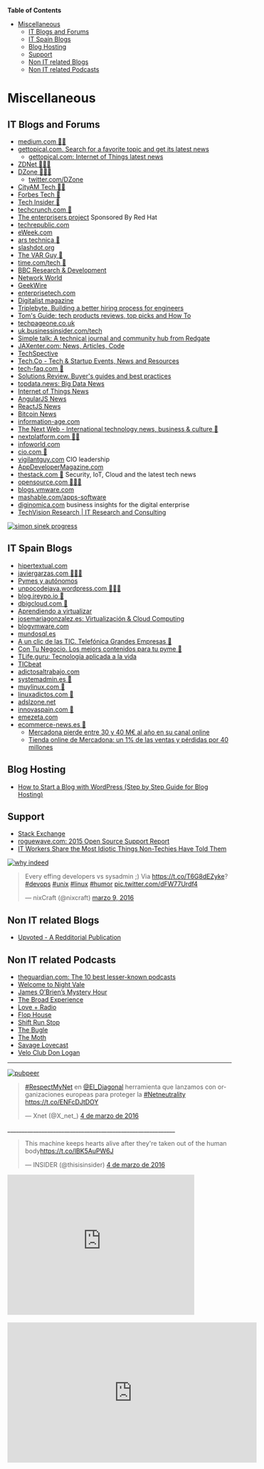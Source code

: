 **Table of Contents**
<!-- MarkdownTOC -->

- [Miscellaneous](#miscellaneous)
	- [IT Blogs and Forums](#it-blogs-and-forums)
	- [IT Spain Blogs](#it-spain-blogs)
	- [Blog Hosting](#blog-hosting)
	- [Support](#support)
	- [Non IT related Blogs](#non-it-related-blogs)
	- [Non IT related Podcasts](#non-it-related-podcasts)

<!-- /MarkdownTOC -->

# Miscellaneous
## IT Blogs and Forums
- [medium.com 🌟🌟](https://medium.com)
- [gettopical.com. Search for a favorite topic and get its latest news](http://gettopical.com/)
	- [gettopical.com: Internet of Things latest news](http://gettopical.com/internetofthings)
- [ZDNet 🌟🌟🌟](http://www.zdnet.com/)
- [DZone 🌟🌟🌟](https://dzone.com)
	- [twitter.com/DZone](https://twitter.com/DZone)
- [CityAM Tech 🌟🌟](http://www.cityam.com/news/tech)
- [Forbes Tech 🌟](http://www.forbes.com/technology/)
- [Tech Insider 🌟](http://www.techinsider.io/)
- [techcrunch.com 🌟](http://techcrunch.com/)
- [The enterprisers project](https://enterprisersproject.com/) Sponsored By Red Hat
- [techrepublic.com](http://www.techrepublic.com/)
- [eWeek.com](http://www.eweek.com)
- [ars technica 🌟](http://arstechnica.com/)
- [slashdot.org](http://slashdot.org)
- [The VAR Guy 🌟](http://thevarguy.com)
- [time.com/tech 🌟](http://time.com/tech)
- [BBC Research & Development](http://www.bbc.co.uk/rd)
- [Network World](http://www.networkworld.com/)
- [GeekWire](http://www.geekwire.com/)
- [enterprisetech.com](http://www.enterprisetech.com/)
- [Digitalist magazine](http://www.digitalistmag.com/)
- [Triplebyte. Building a better hiring process for engineers](https://data.triplebyte.com/)
- [Tom's Guide: tech products reviews, top picks and How To](http://www.tomsguide.com/)
- [techpageone.co.uk](http://www.techpageone.co.uk/)
- [uk.businessinsider.com/tech](http://uk.businessinsider.com/tech)
- [Simple talk: A technical journal and community hub from Redgate](https://www.simple-talk.com/)
- [JAXenter.com: News, Articles, Code](https://jaxenter.com/)
- [TechSpective](http://techspective.net/)
- [Tech.Co - Tech & Startup Events, News and Resources](http://tech.co/)
- [tech-faq.com 🌟](http://www.tech-faq.com/)
- [Solutions Review. Buyer's guides and best practices](http://solutions-review.com/)
- [topdata.news: Big Data News](http://topdata.news/)
- [Internet of Things News](http://internetofthings.posthaven.com/)
- [AngularJS News](http://angularjs.posthaven.com/)
- [ReactJS News](http://reactjs.posthaven.com/)
- [Bitcoin News](http://btc.posthaven.com/)
- [information-age.com](http://www.information-age.com/)
- [The Next Web - International technology news, business & culture 🌟](http://thenextweb.com/)
- [nextplatform.com 🌟🌟](http://www.nextplatform.com)
- [infoworld.com](http://www.infoworld.com)
- [cio.com 🌟](http://www.cio.com)
- [vigilantguy.com](http://www.vigilantguy.com) CIO leadership
- [AppDeveloperMagazine.com](https://appdevelopermagazine.com)
- [thestack.com 🌟](https://thestack.com) Security, IoT, Cloud and the latest tech news
- [opensource.com 🌟🌟🌟](https://opensource.com)
- [blogs.vmware.com](http://blogs.vmware.com/)
- [mashable.com/apps-software](http://mashable.com/apps-software)
- [diginomica.com](http://diginomica.com) business insights for the digital enterprise
- [TechVision Research | IT Research and Consulting](http://techvisionresearch.com/)

[![simon sinek progress](images/simonsinek_progress.png)](https://www.facebook.com/simonsinek/)

## IT Spain Blogs
- [hipertextual.com](http://hipertextual.com/)
- [javiergarzas.com 🌟🌟🌟](http://www.javiergarzas.com/)
- [Pymes y autónomos](http://www.pymesyautonomos.com)
- [unpocodejava.wordpress.com 🌟🌟🌟](https://unpocodejava.wordpress.com/)
- [blog.jreypo.io 🌟](http://blog.jreypo.io/)
- [dbigcloud.com 🌟](http://www.dbigcloud.com/)
- [Aprendiendo a virtualizar](http://aprendiendoavirtualizar.com/)
- [josemariagonzalez.es: Virtualización & Cloud Computing](http://www.josemariagonzalez.es/)
- [blogvmware.com](http://www.blogvmware.com/)
- [mundosql.es](http://www.mundosql.es)
- [A un clic de las TIC. Telefónica Grandes Empresas 🌟](http://www.aunclicdelastic.com/)
- [Con Tu Negocio. Los mejors contenidos para tu pyme 🌟](http://www.contunegocio.es/)
- [TLife.guru: Tecnología aplicada a la vida](http://tlife.guru/)
- [TICbeat](http://www.ticbeat.com/)
- [adictosaltrabajo.com](http://www.adictosaltrabajo.com/)
- [systemadmin.es 🌟](http://systemadmin.es/)
- [muylinux.com 🌟](http://www.muylinux.com/)
- [linuxadictos.com 🌟](http://www.linuxadictos.com)
- [adslzone.net](http://www.adslzone.net)
- [innovaspain.com 🌟](http://www.innovaspain.com)
- [emezeta.com](http://www.emezeta.com)
- [ecommerce-news.es 🌟](http://ecommerce-news.es)
	- [Mercadona pierde entre 30 y 40 M€ al año en su canal online](http://ecommerce-news.es/actualidad/mercadona-pierde-30-40-me-al-ano-canal-online-38119.html)
	- [Tienda online de Mercadona: un 1% de las ventas y pérdidas por 40 millones](http://cincodias.com/cincodias/2016/03/04/empresas/1457075734_828492.html)

## Blog Hosting
- [How to Start a Blog with WordPress (Step by Step Guide for Blog Hosting)](http://www.webcodegeeks.com/wordpress/how-to-start-blog-wordpress-hosting/)

## Support
- [Stack Exchange](high-quality-tech-resources.md#stack-exchange-family-of-qa-websites)
- [roguewave.com: 2015 Open Source Support Report](http://www.roguewave.com/programs/open-source-support-report)
- [IT Workers Share the Most Idiotic Things Non-Techies Have Told Them](https://upvoted.com/2015/12/15/it-workers-share-the-most-idiotic-things-non-techies-have-told-them/)

[![why indeed](images/why_indeed.png)](https://upvoted.com/2015/12/15/it-workers-share-the-most-idiotic-things-non-techies-have-told-them/)

<blockquote class="twitter-tweet tw-align-center" data-lang="es"><p lang="en" dir="ltr">Every effing developers vs sysadmin ;) Via <a href="https://t.co/T6G8dEZyke">https://t.co/T6G8dEZyke</a>? <a href="https://twitter.com/hashtag/devops?src=hash">#devops</a> <a href="https://twitter.com/hashtag/unix?src=hash">#unix</a> <a href="https://twitter.com/hashtag/linux?src=hash">#linux</a> <a href="https://twitter.com/hashtag/humor?src=hash">#humor</a> <a href="https://t.co/dFW77Urdf4">pic.twitter.com/dFW77Urdf4</a></p>&mdash; nixCraft (@nixcraft) <a href="https://twitter.com/nixcraft/status/707678435879964672">marzo 9, 2016</a></blockquote>
<script async src="//platform.twitter.com/widgets.js" charset="utf-8"></script>

## Non IT related Blogs
- [Upvoted - A Redditorial Publication](https://upvoted.com/)

## Non IT related Podcasts
- [theguardian.com: The 10 best lesser-known podcasts ](http://www.theguardian.com/culture/gallery/2014/jan/18/10-best-lesser-known-podcasts-miranda-sawyer)
- [Welcome to Night Vale](https://soundcloud.com/nightvaleradio)
- [James O’Brien’s Mystery Hour](http://www.lbc.co.uk/james-obriens-mystery-hour-podcast---free-54729)
- [The Broad Experience](http://www.thebroadexperience.com/)
- [Love + Radio](http://loveandradio.org/)
- [Flop House](http://www.flophousepodcast.com/)
- [Shift Run Stop](http://shiftrunstop.co.uk/)
- [The Bugle](http://thebuglepodcast.com/)
- [The Moth](http://themoth.org/)
- [Savage Lovecast](http://www.savagelovecast.com/)
- [Velo Club Don Logan](http://veloclubdonlogan.co.uk/category/podcast/)

_______________________________________________

[![pubpeer](images/pubpeer.png)](https://pubpeer.com/)

<blockquote class="twitter-tweet tw-align-center" data-lang="es"><p lang="es" dir="ltr"><a href="https://twitter.com/hashtag/RespectMyNet?src=hash">#RespectMyNet</a> en <a href="https://twitter.com/El_Diagonal">@El_Diagonal</a> herramienta que lanzamos con organizaciones europeas para proteger la <a href="https://twitter.com/hashtag/Netneutrality?src=hash">#Netneutrality</a> <a href="https://t.co/ENFcDJtDOY">https://t.co/ENFcDJtDOY</a></p>&mdash; Xnet (@X_net_) <a href="https://twitter.com/X_net_/status/705677809449099264">4 de marzo de 2016</a></blockquote>
<script async src="//platform.twitter.com/widgets.js" charset="utf-8"></script>
___________________________________________________________
<blockquote class="twitter-tweet tw-align-center" data-lang="es"><p lang="en" dir="ltr">This machine keeps hearts alive after they&#39;re taken out of the human body<a href="https://t.co/lBK5AuPW6J">https://t.co/lBK5AuPW6J</a></p>&mdash; INSIDER (@thisisinsider) <a href="https://twitter.com/thisisinsider/status/705811960881807362">4 de marzo de 2016</a></blockquote>
<script async src="//platform.twitter.com/widgets.js" charset="utf-8"></script>

<div class="container">
<iframe width="420" height="315" src="https://www.youtube.com/embed/k4ULNPyW2gM?rel=0" frameborder="0" allowfullscreen class="video"></iframe>
</div>
<br/>

<div class="container">
<iframe width="560" height="315" src="https://www.youtube.com/embed/2nh1itve0AQ" frameborder="0" allowfullscreen class="video"></iframe>
</div>
<br/>